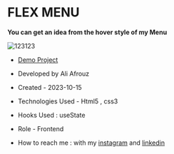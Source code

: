 # FLEX MENU

**You can get an idea from the hover style of my Menu**

![123123](https://github.com/alinajafiweb/HoverEffect/assets/147813870/78fca716-f487-40b9-b018-01ce0b4d071e)




- [Demo Project](https://aliafrouz.github.io/FlexMenu/)

- Developed by Ali Afrouz

- Created - 2023-10-15

- Technologies Used - Html5 , css3
- Hooks Used : useState 

- Role - Frontend

- How to reach me : with my [instagram](https://www.instagram.com/aliafrouz_com) and [linkedin](https://www.linkedin.com/in/aliafrouz/)
